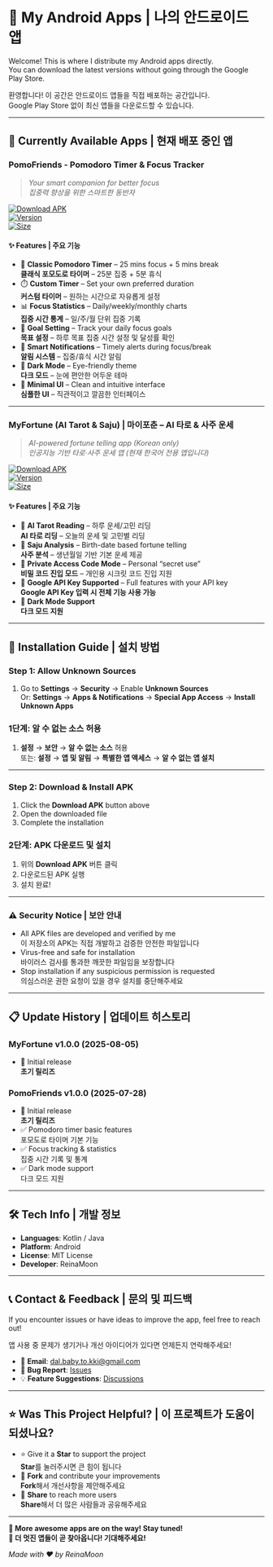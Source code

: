 # 🚀 My Android Apps | 나의 안드로이드 앱

Welcome! This is where I distribute my Android apps directly.  
You can download the latest versions without going through the Google Play Store.

환영합니다! 이 공간은 안드로이드 앱들을 직접 배포하는 공간입니다.  
Google Play Store 없이 최신 앱들을 다운로드할 수 있습니다.

---

## 📱 Currently Available Apps | 현재 배포 중인 앱

### PomoFriends - Pomodoro Timer & Focus Tracker  
> *Your smart companion for better focus*  
> *집중력 향상을 위한 스마트한 동반자*

[![Download APK](https://img.shields.io/badge/Download-APK-brightgreen?style=for-the-badge&logo=android)](https://github.com/ReinaMoon/apps-release/raw/main/Release/app-pomofriends.apk)  
[![Version](https://img.shields.io/badge/Version-1.0.0-blue?style=for-the-badge)](#)  
[![Size](https://img.shields.io/badge/Size-~5MB-orange?style=for-the-badge)](#)

#### ✨ Features | 주요 기능

- 🍅 **Classic Pomodoro Timer** – 25 mins focus + 5 mins break  
  **클래식 포모도로 타이머** – 25분 집중 + 5분 휴식  
- ⏱️ **Custom Timer** – Set your own preferred duration  
  **커스텀 타이머** – 원하는 시간으로 자유롭게 설정  
- 📊 **Focus Statistics** – Daily/weekly/monthly charts  
  **집중 시간 통계** – 일/주/월 단위 집중 기록  
- 🎯 **Goal Setting** – Track your daily focus goals  
  **목표 설정** – 하루 목표 집중 시간 설정 및 달성률 확인  
- 🔔 **Smart Notifications** – Timely alerts during focus/break  
  **알림 시스템** – 집중/휴식 시간 알림  
- 🌙 **Dark Mode** – Eye-friendly theme  
  **다크 모드** – 눈에 편안한 어두운 테마  
- 📱 **Minimal UI** – Clean and intuitive interface  
  **심플한 UI** – 직관적이고 깔끔한 인터페이스

---

### MyFortune (AI Tarot & Saju) | 마이포춘 – AI 타로 & 사주 운세  
> *AI-powered fortune telling app (Korean only)*  
> *인공지능 기반 타로·사주 운세 앱 (현재 한국어 전용 앱입니다)*

[![Download APK](https://img.shields.io/badge/Download-APK-brightgreen?style=for-the-badge&logo=android)](https://github.com/ReinaMoon/apps-release/raw/main/Release/app-MyFortune.apk)  
[![Version](https://img.shields.io/badge/Version-1.0.0-blue?style=for-the-badge)](#)  
[![Size](https://img.shields.io/badge/Size-~25MB-orange?style=for-the-badge)](#)

#### ✨ Features | 주요 기능

- 🔮 **AI Tarot Reading** – 하루 운세/고민 리딩  
  **AI 타로 리딩** – 오늘의 운세 및 고민별 리딩  
- 📜 **Saju Analysis** – Birth-date based fortune telling  
  **사주 분석** – 생년월일 기반 기본 운세 제공  
- 🔐 **Private Access Code Mode** – Personal “secret use”  
  **비밀 코드 진입 모드** – 개인용 시크릿 코드 진입 지원  
- 🔑 **Google API Key Supported** – Full features with your API key  
  **Google API Key 입력 시 전체 기능 사용 가능**  
- 🌙 **Dark Mode Support**  
  **다크 모드 지원**

---

## 🔄 Installation Guide | 설치 방법

### Step 1: Allow Unknown Sources  
1. Go to **Settings** → **Security** → Enable **Unknown Sources**  
   Or: **Settings** → **Apps & Notifications** → **Special App Access** → **Install Unknown Apps**

### 1단계: 알 수 없는 소스 허용  
1. **설정** → **보안** → **알 수 없는 소스** 허용  
   또는: **설정** → **앱 및 알림** → **특별한 앱 액세스** → **알 수 없는 앱 설치**

---

### Step 2: Download & Install APK  
1. Click the **Download APK** button above  
2. Open the downloaded file  
3. Complete the installation

### 2단계: APK 다운로드 및 설치  
1. 위의 **Download APK** 버튼 클릭  
2. 다운로드된 APK 실행  
3. 설치 완료!

---

### ⚠️ Security Notice | 보안 안내

- All APK files are developed and verified by me  
  이 저장소의 APK는 직접 개발하고 검증한 안전한 파일입니다  
- Virus-free and safe for installation  
  바이러스 검사를 통과한 깨끗한 파일임을 보장합니다  
- Stop installation if any suspicious permission is requested  
  의심스러운 권한 요청이 있을 경우 설치를 중단해주세요

---

## 📋 Update History | 업데이트 히스토리

### MyFortune v1.0.0 (2025-08-05)
- 🎉 Initial release  
  **초기 릴리즈**

### PomoFriends v1.0.0 (2025-07-28)
- 🎉 Initial release  
  **초기 릴리즈**
- ✅ Pomodoro timer basic features  
  포모도로 타이머 기본 기능  
- ✅ Focus tracking & statistics  
  집중 시간 기록 및 통계  
- ✅ Dark mode support  
  다크 모드 지원  

---

## 🛠️ Tech Info | 개발 정보

- **Languages**: Kotlin / Java  
- **Platform**: Android  
- **License**: MIT License  
- **Developer**: ReinaMoon

---

## 📞 Contact & Feedback | 문의 및 피드백

If you encounter issues or have ideas to improve the app, feel free to reach out!

앱 사용 중 문제가 생기거나 개선 아이디어가 있다면 언제든지 연락해주세요!

- 📧 **Email**: dal.baby.to.kki@gmail.com  
- 🐛 **Bug Report**: [Issues](https://github.com/ReinaMoon/apps-release/issues)  
- 💡 **Feature Suggestions**: [Discussions](https://github.com/ReinaMoon/apps-release/discussions)

---

## ⭐ Was This Project Helpful? | 이 프로젝트가 도움이 되셨나요?

- ⭐ Give it a **Star** to support the project  
  **Star**를 눌러주시면 큰 힘이 됩니다  
- 🔄 **Fork** and contribute your improvements  
  **Fork**해서 개선사항을 제안해주세요  
- 📢 **Share** to reach more users  
  **Share**해서 더 많은 사람들과 공유해주세요  

---

**🚀 More awesome apps are on the way! Stay tuned!**  
**🚀 더 멋진 앱들이 곧 찾아옵니다! 기대해주세요!**

*Made with ❤️ by ReinaMoon*
